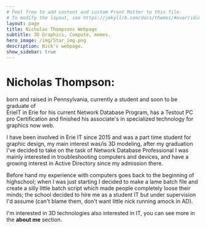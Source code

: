 ```yaml
---
# Feel free to add content and custom Front Matter to this file.
# To modify the layout, see https://jekyllrb.com/docs/themes/#overriding-theme-defaults
layout: page
title: Nicholas Thompsons Webpage
subtitle: 3D Graphics, Compute, memes.
hero_image: /img/Star_img.png
description: Nick's webpage.
show_sidebar: true
---
```

<h1>Nicholas Thompson:</h1>
<p>born and raised in Pennsylvania, currently a student and soon to be graduate of<br>
ErieIT in Erie for his current Network Database Program, has a Testout PC pro Certification and finished his associate's in specialized technology for graphics now web.</p>
<p>I have been involved in Erie IT since 2015 and was a part time student for graphic design, my main interest was/is 3D modeling, after my graduation I've decided to take on the task of Network Database Professional
I was mainly interested in troubleshooting computers and devices, and have a growing interest in Active Directory since my admission there.</p>
<p>Before hand my experience with computers goes back to the beginning of highschool; when I was just starting I decided to make a lame batch file and
create a silly little batch script which made people completely loose their minds;
the school decided to hire me as a student IT but under supervision I'd assume (can't blame them, don't want little nick running amock in AD).
</p>
<p>
I'm interested in 3D technologies also interested in IT, you can see more in the <b>about me</b> section.
</p>
<!-- <p>
This is webpage; this is where I can spill what I'm currently doing for now on the net if I'm inclined.
For <b>3D stuff</b> it's obvious that's in the <b>3D page in the navbar</b>, and I will be using an image gallery for my works and a few videos.<br>
My general posts or blogs will be in the posts section of this site; though I'm still trying to plan this all out.<br>
Who knows maybe it'll take <b>15 years</b>… <b><i>sike</i></b>
</p>-->
